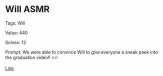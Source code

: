 
Will ASMR
=========


Tags: Will

Value: 440

Solves: 12

Prompt: We were able to convince Will to give everyone a sneak peek into the graduation video!! 🔥🔥 </br></br> [Link](https://youtu.be/guTrJch2xjE)
